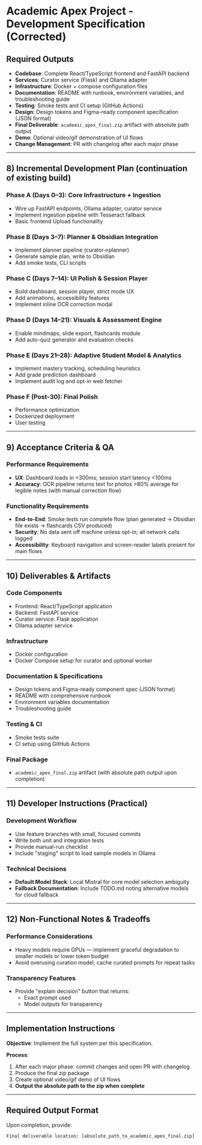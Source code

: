 # Academic Apex Project - Development Specification (Corrected)

## Required Outputs
- **Codebase**: Complete React/TypeScript frontend and FastAPI backend
- **Services**: Curator service (Flask) and Ollama adapter
- **Infrastructure**: Docker + compose configuration files
- **Documentation**: README with runbook, environment variables, and troubleshooting guide
- **Testing**: Smoke tests and CI setup (GitHub Actions)
- **Design**: Design tokens and Figma-ready component specification (JSON format)
- **Final Deliverable**: `academic_apex_final.zip` artifact with absolute path output
- **Demo**: Optional video/gif demonstration of UI flows
- **Change Management**: PR with changelog after each major phase

---

## 8) Incremental Development Plan (continuation of existing build)

### Phase A (Days 0–3): Core Infrastructure + Ingestion
- Wire up FastAPI endpoints, Ollama adapter, curator service
- Implement ingestion pipeline with Tesseract fallback
- Basic frontend Upload functionality

### Phase B (Days 3–7): Planner & Obsidian Integration
- Implement planner pipeline (curator->planner)
- Generate sample plan, write to Obsidian
- Add smoke tests, CLI scripts

### Phase C (Days 7–14): UI Polish & Session Player
- Build dashboard, session player, strict mode UX
- Add animations, accessibility features
- Implement inline OCR correction modal

### Phase D (Days 14–21): Visuals & Assessment Engine
- Enable mindmaps, slide export, flashcards module
- Add auto-quiz generator and evaluation checks

### Phase E (Days 21–28): Adaptive Student Model & Analytics
- Implement mastery tracking, scheduling heuristics
- Add grade prediction dashboard
- Implement audit log and opt-in web fetcher

### Phase F (Post-30): Final Polish
- Performance optimization
- Dockerized deployment
- User testing

---

## 9) Acceptance Criteria & QA

### Performance Requirements
- **UX**: Dashboard loads in <300ms; session start latency <100ms
- **Accuracy**: OCR pipeline returns text for photos >80% average for legible notes (with manual correction flow)

### Functionality Requirements
- **End-to-End**: Smoke tests run complete flow (plan generated → Obsidian file exists → flashcards CSV produced)
- **Security**: No data sent off machine unless opt-in; all network calls logged
- **Accessibility**: Keyboard navigation and screen-reader labels present for main flows

---

## 10) Deliverables & Artifacts

### Code Components
- Frontend: React/TypeScript application
- Backend: FastAPI service
- Curator service: Flask application
- Ollama adapter service

### Infrastructure
- Docker configuration
- Docker Compose setup for curator and optional worker

### Documentation & Specifications
- Design tokens and Figma-ready component spec (JSON format)
- README with comprehensive runbook
- Environment variables documentation
- Troubleshooting guide

### Testing & CI
- Smoke tests suite
- CI setup using GitHub Actions

### Final Package
- `academic_apex_final.zip` artifact (with absolute path output upon completion)

---

## 11) Developer Instructions (Practical)

### Development Workflow
- Use feature branches with small, focused commits
- Write both unit and integration tests
- Provide manual-run checklist
- Include "staging" script to load sample models in Ollama

### Technical Decisions
- **Default Model Stack**: Local Mistral for core model selection ambiguity
- **Fallback Documentation**: Include TODO.md noting alternative models for cloud fallback

---

## 12) Non-Functional Notes & Tradeoffs

### Performance Considerations
- Heavy models require GPUs — implement graceful degradation to smaller models or lower token budget
- Avoid overusing curation model; cache curated prompts for repeat tasks

### Transparency Features
- Provide "explain decision" button that returns:
  - Exact prompt used
  - Model outputs for transparency

---

## Implementation Instructions

**Objective**: Implement the full system per this specification.

**Process**:
1. After each major phase: commit changes and open PR with changelog
2. Produce the final zip package
3. Create optional video/gif demo of UI flows
4. **Output the absolute path to the zip when complete**

---

## Required Output Format

Upon completion, provide:
```
Final deliverable location: [absolute_path_to_academic_apex_final.zip]
```
